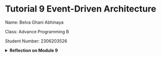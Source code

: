 # Tutorial 9 Event-Driven Architecture

Name: Belva Ghani Abhinaya

Class: Advance Programming B

Student Number: 2306203526

<details>
<summary><b>Reflection on Module 9</b></summary>
<br>

### Reflection 1 for Subscriber

#### a. What is AMQP?

Advanced Message Queuing Protocol (AMQP) is an open standard application layer protocol for message-oriented middleware. It defines a binary protocol and set of behaviors for messaging between systems, ensuring reliable, interoperable communication through concepts like exchanges, queues, and routing. AMQP supports features such as message acknowledgments, transactions, and flexible routing, making it suitable for distributed, event-driven architectures.

#### b. What does `guest:guest@localhost:5672` mean?

The string follows the URI format for connecting to a RabbitMQ broker:

```
amqp://<username>:<password>@<host>:<port>
```

* **First `guest`**: the username used to authenticate with RabbitMQ (default account provided by the broker).
* **Second `guest`**: the password associated with that username.
* **`localhost`**: the hostname or IP address of the RabbitMQ server (in this case, the local machine).
* **`5672`**: the default TCP port on which RabbitMQ listens for AMQP connections.

Putting it all together, `guest:guest@localhost:5672` tells the client to connect over AMQP to a broker running on the local machine at port 5672 using the `guest` account.

#### c. RabbitMQ Queue Overview

![alt text](image-1.png)
On my machine, the Total queued messages is 25 (0 Ready, 25 Unacked).
This is because I ran the publisher five times while the subscriber was offline, so each run added 5 messages that piled up unacknowledged (5 events × 5 runs = 25). If you start (or restart) the subscriber, you’ll see the queue total drop back down to zero as it consumes—and acknowledges—all of them.

#### d. Running 3 Subscriber
- RabbitMQ
![alt text](image.png)
When I spun up **three** subscriber processes, the **Total queued messages** spike dropped almost instantly—even though I’d published 5 messages per run, 6 runs in a row (30 total). That’s because RabbitMQ distributes messages in a round-robin fashion across all connected consumers. In my consoles:

- Subscriber 1
![alt text](image-2.png)
- Subscriber 2
![alt text](image-3.png)
- Subscriber 3
![alt text](image-4.png)

- **Subscriber 1** handled a subset (e.g. “Budi”, “Dira”)  
- **Subscriber 2** handled another (“Amir”, “Cica”, “Emir”)  
- **Subscriber 3** picked up the remainder  

As a result, those 15 unacked messages were split among three handlers instead of one, drastically reducing the queue depth.

#### e. Reflection & Possible Improvements

- **In-app concurrency**  
  Instead of running multiple OS processes, we could spawn multiple Tokio tasks or threads within a single subscriber binary to achieve the same parallelism with less overhead.

- **Prefetch/QoS tuning**  
  By setting a `prefetch_count` (QoS) on the channel, each consumer fetches only a limited number of messages at once, preventing one handler from grabbing too many and sitting idle.

- **Graceful shutdown & error handling**  
  Implement signal handling (e.g. Ctrl+C) and proper error retries to ensure unacknowledged messages are requeued cleanly if a subscriber goes down.


</details>
